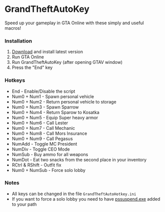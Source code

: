 # GrandTheftAutoKey
Speed up your gameplay in GTA Online with these simply and useful macros!

### Installation
1. [Download](https://github.com/JakobLund/GrandTheftAutoHotkey/releases) and install latest version
2. Run GTA Online
3. Run GrandTheftAutoKey (after opening GTAV window)
4. Press the "End" key

### Hotkeys
+ End - Enable/Disable the script
+ Num0 + Num1 - Spawn personal vehicle
+ Num0 + Num2 - Return personal vehicle to storage
+ Num0 + Num3 - Spawn Sparrow
+ Num0 + Num4 - Return Sparow to Kosatka
+ Num0 + Num5 - Equip Super heavy armor
+ Num0 + Num6 - Call Lester
+ Num0 + Num7 - Call Mechanic
+ Num0 + Num8 - Call Mors Insurance
+ Num0 + Num9 - Call Pegasus
+ NumAdd - Toggle MC President
+ NumDiv - Toggle CEO Mode
+ NumSub - Buy ammo for all weapons
+ NumDot - Eat two snacks from the second place in your inventory
+ RCtrl & RShift - Outfit fix
+ Num0 + NumSub - Force solo lobby

### Notes
+ All keys can be changed in the file `GrandTheftAutoHotkey.ini`
+ If you want to force a solo lobby you need to have [pssuspend.exe](https://docs.microsoft.com/en-us/sysinternals/downloads/pssuspend) added to your path
